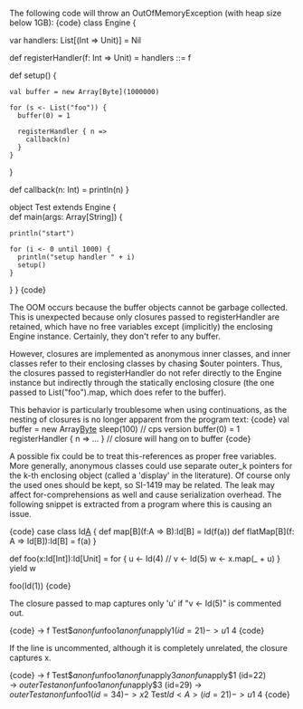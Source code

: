 The following code will throw an OutOfMemoryException (with heap size below 1GB):
{code}
class Engine {
  
  var handlers: List[(Int => Unit)] = Nil
  
  def registerHandler(f: Int => Unit) = handlers ::= f
  
  def setup() {
    
    val buffer = new Array[Byte](1000000)
    
    for (s <- List("foo")) {
      buffer(0) = 1

      registerHandler { n =>
        callback(n)
      }
    }
  }
  
  def callback(n: Int) = println(n)
}
  
object Test extends Engine {  
  def main(args: Array[String]) {
    
    println("start")
    
    for (i <- 0 until 1000) {
      println("setup handler " + i)
      setup()
    }
    
  } 
}
{code}

The OOM occurs because the buffer objects cannot be garbage collected. This is unexpected because only closures passed to registerHandler are retained, which have no free variables except (implicitly) the enclosing Engine instance. Certainly, they don't refer to any buffer.

However, closures are implemented as anonymous inner classes, and inner classes refer to their enclosing classes by chasing $outer pointers. Thus, the closures passed to registerHandler do not refer directly to the Engine instance but indirectly through the statically enclosing closure (the one passed to List("foo").map, which does refer to the buffer).

This behavior is particularly troublesome when using continuations, as the nesting of closures is no longer apparent from the program text:
{code}
val buffer = new Array[Byte](1000000)
sleep(100) // cps version
buffer(0) = 1
registerHandler { n => ... } // closure will hang on to buffer
{code}

A possible fix could be to treat this-references as proper free variables. More generally, anonymous classes could use separate outer_k pointers for the k-th enclosing object (called a 'display' in the literature). Of course only the used ones should be kept, so SI-1419 may be related.
The leak may affect for-comprehensions as well and cause serialization overhead. The following snippet is extracted from a program where this is causing an issue.

{code}
  case class Id[A](a:A) {
    def map[B](f:A => B):Id[B] = Id(f(a))
    def flatMap[B](f: A => Id[B]):Id[B] = f(a) 
  }
    
  def foo(x:Id[Int]):Id[Unit] = for {
    u <- Id(4)
    // v <- Id(5)
    w <- x.map(_ + u)
  } yield w

  foo(Id(1))
{code}

The closure passed to map captures only 'u' if "v <- Id(5)" is commented out. 

{code}
-> f	      Test$$anonfun$foo$1$$anonfun$apply$1  (id=21)	
 -> u$1	      4	
{code}

If the line is uncommented, although it is completely unrelated, the closure captures x. 

{code}
-> f          Test$$anonfun$foo$1$$anonfun$apply$3$$anonfun$apply$1  (id=22)	
 -> $outer    Test$$anonfun$foo$1$$anonfun$apply$3  (id=29)	
  -> $outer   Test$$anonfun$foo$1  (id=34)	
   -> x$2     Test$Id<A>  (id=21)	
   -> u$1     4	
{code}
